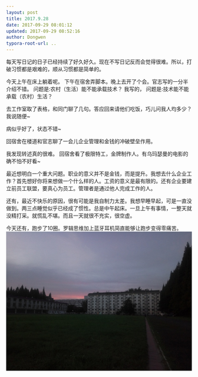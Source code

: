 ```yaml
---
layout: post
title: 2017.9.28
date: 2017-09-29 08:01:12
updated: 2017-09-29 08:52:16
author: Dongwen
typora-root-url: ..
---
```




每天写日记的日子已经持续了好久好久。现在不写日记反而会觉得很难。所以，打破习惯都是艰难的，顺从习惯都是简单的。

今天上午在床上躺着呢。
下午在宿舍弄脚本。晚上去开了个会。官志写的一分半介绍不错。
问题是:农村（生活）能不能承载技术？
我写的，
问题是:技术能不能承载（农村）生活？

去工作室取了表格，和同门聊了几句。答应回来请他们吃饭，巧儿问我人均多少？我说随便~

病似乎好了，状态不错~

回宿舍在楼道和官志聊了一会儿企业管理和金钱的冲破壁垒作用。

我发现转述真的很难。
回宿舍看了极限特工，金牌制作人。有乌玛瑟曼的电影的确不怕不好看~

最近想明白一个重大问题。职业的意义并不是金钱，而是提升。我想去什么企业工作？首先想好你将来想做一个什么样的人。工资的意义是最有限的。还有企业要建立前员工联盟，要真心为员工。管理者是通过他人完成工作的人。

还有，最近不快乐的原因，很有可能是我自制力太差。我想早睡早起，可是一直没做到。两三点睡觉似乎已经成了惯性。总是中午起床。一旦上午有事情，一整天就没精打采。就慌乱不堪。而且一天就很不充实，很空虚。

今天还有，跑步了10圈。罗辑思维加上蓝牙耳机简直能够让跑步变得零痛苦。 ![](/img/in-post/x45674381.jpg)

